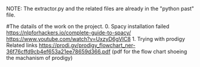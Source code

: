 NOTE: The extractor.py and the related files are already in the "python past" file.

#The datails of the work on the project.
	0. Spacy installation failed
	https://nlpforhackers.io/complete-guide-to-spacy/
	https://www.youtube.com/watch?v=UxzyD6gVlC8
	1. Trying with prodigy
Related links
	https://prodi.gy/prodigy_flowchart_ner-36f76cffd9cb4ef653a21ee78659d366.pdf
(pdf for the flow chart shoeing the machanism of prodigy)

